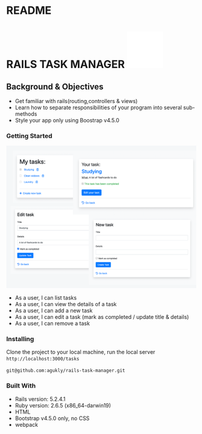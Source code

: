 # README

# RAILS TASK MANAGER ![alt text](https://raw.githubusercontent.com/agukly/rails-task-manager/master/app/assets/images/tick.gif?raw=true)

## Background & Objectives

- Get familiar with rails(routing,controllers & views)
- Learn how to separate responsibilities of your program into several sub-methods
- Style your app only using Boostrap v4.5.0

### Getting Started

![alt text](https://github.com/agukly/rails-task-manager/blob/master/app/assets/images/sample.png?raw=true)

- As a user, I can list tasks
- As a user, I can view the details of a task
- As a user, I can add a new task
- As a user, I can edit a task (mark as completed / update title & details)
- As a user, I can remove a task

### Installing
Clone the project to your local machine, run the local server `http://localhost:3000/tasks`

`git@github.com:agukly/rails-task-manager.git`

### Built With

- Rails version: 5.2.4.1
- Ruby version: 2.6.5 (x86_64-darwin19)
- HTML
- Bootstrap v4.5.0 only, no CSS
- webpack
